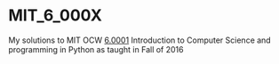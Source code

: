 # MIT_6_000X
My solutions to MIT OCW [6.0001](https://ocw.mit.edu/courses/electrical-engineering-and-computer-science/6-0001-introduction-to-computer-science-and-programming-in-python-fall-2016/)
Introduction to Computer Science and programming in Python as taught in Fall of 2016
